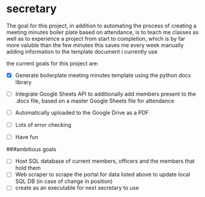 # secretary

The goal for this project, in addition to automating the process of creating a meeting minutes boiler plate based on attendance, is to teach me classes as well as to experience a project from start to completion, which is by far more valuble than the few minutes this saves me every week manually adding information to the template document i currently use

the current goals for this project are:

- [X] Generate boilerplate meeting minutes template using the python docx library
- [ ] Integrate Google Sheets API to additionally add members present to the .docx file, based on a master Google Sheets file for attendance 
- [ ] Automatically uploaded to the Google Drive as a PDF
- [ ] Lots of error checking
- [ ] Have fun


###ambitious goals
- [ ] Host SQL database of current members, officers and the members that hold them
- [ ] Web scraper to scrape the portal for data listed above to update local SQL DB (in case of change in position)
- [ ] create as an executable for next secretary to use

